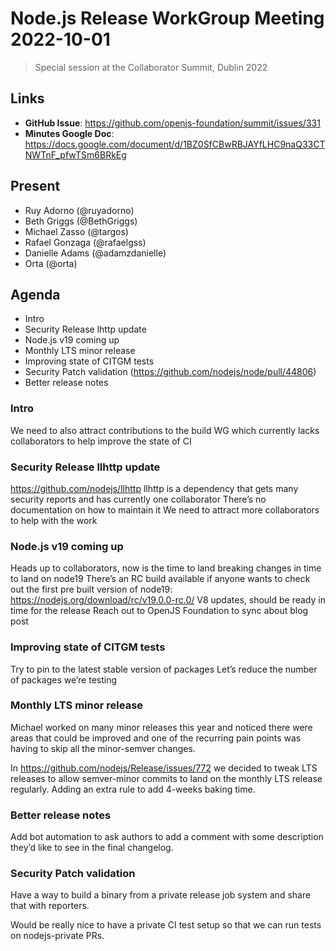 # Node.js  Release WorkGroup Meeting 2022-10-01

> Special session at the Collaborator Summit, Dublin 2022

## Links

* **GitHub Issue**: https://github.com/openjs-foundation/summit/issues/331
* **Minutes Google Doc**: https://docs.google.com/document/d/1BZ0SfCBwRBJAYfLHC9naQ33CTNWTnF_pfwTSm6BRkEg

## Present

* Ruy Adorno (@ruyadorno)
* Beth Griggs (@BethGriggs)
* Michael Zasso (@targos)
* Rafael Gonzaga (@rafaelgss)
* Danielle Adams (@adamzdanielle)
* Orta (@orta)

## Agenda

- Intro
- Security Release lhttp update
- Node.js v19 coming up
- Monthly LTS minor release
- Improving state of CITGM tests
- Security Patch validation (https://github.com/nodejs/node/pull/44806)
- Better release notes

### Intro

We need to also attract contributions to the build WG which currently lacks collaborators to help improve the state of CI

### Security Release llhttp update

https://github.com/nodejs/llhttp
llhttp is a dependency that gets many security reports and has currently one collaborator
There’s no documentation on how to maintain it
We need to attract more collaborators to help with the work

### Node.js v19 coming up

Heads up to collaborators, now is the time to land breaking changes in time to land on node19
There’s an RC build available if anyone wants to check out the first pre built version of node19: https://nodejs.org/download/rc/v19.0.0-rc.0/
V8 updates, should be ready in time for the release
Reach out to OpenJS Foundation to sync about blog post

### Improving state of CITGM tests

Try to pin to the latest stable version of packages
Let’s reduce the number of packages we’re testing

### Monthly LTS minor release

Michael worked on many minor releases this year and noticed there were areas that could be improved and one of the recurring pain points was having to skip all the minor-semver changes.

In https://github.com/nodejs/Release/issues/772 we decided to tweak LTS releases to allow semver-minor commits to land on the monthly LTS release regularly. Adding an extra rule to add 4-weeks baking time.

### Better release notes

Add bot automation to ask authors to add a comment with some description they’d like to see in the final changelog.

### Security Patch validation

Have a way to build a binary from a private release job system and share that with reporters.

Would be really nice to have a private CI test setup so that we can run tests on nodejs-private PRs.

